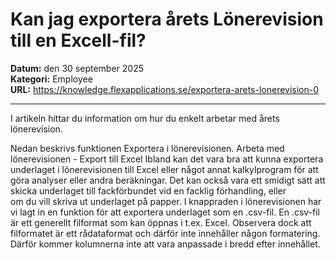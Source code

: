 # Kan jag exportera årets Lönerevision till en Excell-fil?

**Datum:** den 30 september 2025  
**Kategori:** Employee  
**URL:** https://knowledge.flexapplications.se/exportera-arets-lonerevision-0

---

I artikeln hittar du information om hur du enkelt arbetar med årets lönerevision.  

Nedan beskrivs funktionen Exportera i lönerevisionen.
Arbeta med lönerevisionen -
Export till Excel
Ibland kan det vara bra att kunna exportera underlaget i lönerevisionen till Excel eller något annat kalkylprogram för att göra analyser eller andra beräkningar. Det kan också vara ett smidigt sätt att skicka underlaget till fackförbundet vid en facklig förhandling, eller om du vill skriva ut underlaget på papper.
I knappraden i lönerevisionen har vi lagt in en funktion för att
exportera
underlaget som en .csv-fil. En .csv-fil är ett generellt filformat som kan öppnas i t.ex. Excel. Observera dock att filformatet är ett rådataformat och därför inte innehåller någon formatering. Därför kommer kolumnerna inte att vara anpassade i bredd efter innehållet.

